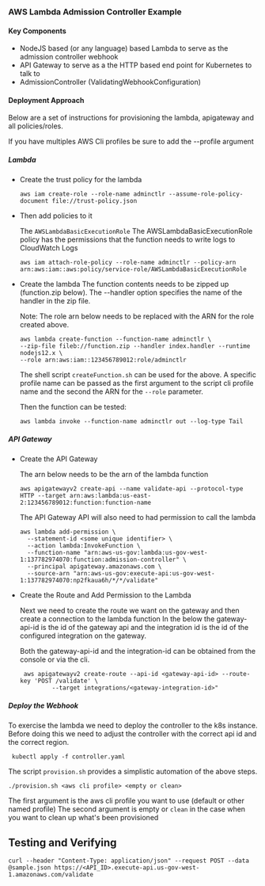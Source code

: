 ### AWS Lambda Admission Controller Example

#### Key Components 

* NodeJS based (or any language) based Lambda to serve as the admission controller webhook
* API Gateway to serve as a the HTTP based end point for Kubernetes to talk to
* AdmissionController (ValidatingWebhookConfiguration) 

#### Deployment Approach
  Below are a set of instructions for provisioning the lambda, apigateway and all policies/roles. 
  
  If you have multiples AWS Cli profiles be sure to add the --profile <profile name> argument 
  
##### Lambda
* Create the trust policy for the lambda
     
     ```
     aws iam create-role --role-name adminctlr --assume-role-policy-document file://trust-policy.json
    ```

* Then add policies to it

    The `AWSLambdaBasicExecutionRole` The AWSLambdaBasicExecutionRole policy has the permissions that the function needs to write logs to CloudWatch Logs
    
    ```
    aws iam attach-role-policy --role-name adminctlr --policy-arn arn:aws:iam::aws:policy/service-role/AWSLambdaBasicExecutionRole
    ```
  
* Create the lambda
    The function contents needs to be zipped up (function.zip below). The --handler option specifies the name of the handler
    in the zip file.
    
    Note: The role arn below needs to be replaced with the ARN for the role created above.
    ```
    aws lambda create-function --function-name adminctlr \
    --zip-file fileb://function.zip --handler index.handler --runtime nodejs12.x \
    --role arn:aws:iam::123456789012:role/adminctlr
    ```
    The shell script `createFunction.sh` can be used for the above. A specific profile name can be passed as the first 
    argument to the script
    cli profile name and the second the ARN for the `--role` parameter.
    
    Then the function can be tested:
    ```
    aws lambda invoke --function-name adminctlr out --log-type Tail  
    ```
##### API Gateway

* Create the API Gateway

    The arn below needs to be the arn of the lambda function 
    ```
    aws apigatewayv2 create-api --name validate-api --protocol-type HTTP --target arn:aws:lambda:us-east-2:123456789012:function:function-name
  
    ```
  
    The API Gateway API will also need to had permission to call the lambda
    ```
    aws lambda add-permission \
      --statement-id <some unique identifier> \
      --action lambda:InvokeFunction \
      --function-name "arn:aws-us-gov:lambda:us-gov-west-1:137782974070:function:admission-controller" \
      --principal apigateway.amazonaws.com \
      --source-arn "arn:aws-us-gov:execute-api:us-gov-west-1:137782974070:np2fkaua6h/*/*/validate"
    ```
* Create the Route and Add Permission to the Lambda

    Next we need to create the route we want on the gateway and then create a connection to the lambda function
    In the below the gateway-api-id is the id of the gateway api and the integration id is the id of the configured
    integration on the gateway.
       
    Both the gateway-api-id and the integration-id can be obtained from the console or via the cli.
          
    ```
     aws apigatewayv2 create-route --api-id <gateway-api-id> --route-key 'POST /validate' \
             --target integrations/<gateway-integration-id>"
    ```

##### Deploy the Webhook
   
   To exercise the lambda we need to deploy the controller to the k8s instance. 
   Before doing this we need to adjust the controller with the correct api id and the 
   correct region.
   
   ``` 
    kubectl apply -f controller.yaml  
  ```
     
The script `provision.sh` provides a simplistic automation of the above steps. 
```
./provision.sh <aws cli profile> <empty or clean>
```
The first argument is the aws cli profile you want to use (default or other named profile)
The second argument is empty or `clean` in the case when you want to clean up what's been provisioned

Testing and Verifying
-
```
curl --header "Content-Type: application/json" --request POST --data @sample.json https://<API_ID>.execute-api.us-gov-west-1.amazonaws.com/validate
```
